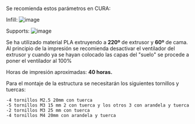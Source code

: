 Se recomienda estos parámetros en CURA:

Infill: ![image](https://github.com/Rubbit04/ESP-IDF-PetFeeder/assets/73599929/e5be18fc-9bc4-4ea1-b1dc-9fad742044b2)



Supports: ![image](https://github.com/Rubbit04/ESP-IDF-PetFeeder/assets/73599929/91ad948b-5e51-4c56-9103-b4687667d5fe)


Se ha utilizado material PLA extruyendo a **220º** de extrusor y **60º** de cama. Al principio de la impresión se recomienda desactivar el ventilador del extrusor y cuando ya se hayan colocado las capas del "suelo" se procede a poner el ventilador al 100%

Horas de impresión aproximadas: **40 horas.**

Para el montaje de la estructura se necesitarán los siguientes tornillos y tuercas:

    -4 tornillos M2.5 20mm con tuerca
    -5 tornillos M3 15 mm 2 con tuerca y los otros 3 con arandela y tuerca
    -2 tornillos M3 25 mm con tuerca
    -4 tornillos M4 20mm con arandela y tuerca
    


                

